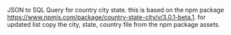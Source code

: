 JSON to SQL Query for country city state.
this is based on the npm package https://www.npmjs.com/package/country-state-city/v/3.0.1-beta.1.
for updated list copy the city, state, country file from the npm package assets.
